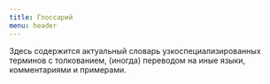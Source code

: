 ```yaml
---
title: Глоссарий
menu: header
---
```

Здесь содержится актуальный словарь узкоспециализированных терминов с толкованием, (иногда) переводом на иные языки, комментариями и примерами.
